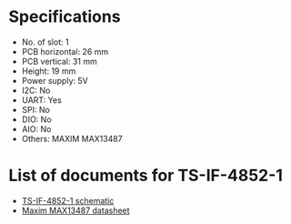 # Specifications
- No. of slot: 1
- PCB horizontal: 26 mm
- PCB vertical: 31 mm
- Height: 19 mm
- Power supply: 5V
- I2C: No
- UART: Yes
- SPI: No
- DIO:  No
- AIO: No
- Others: MAXIM MAX13487

# List of documents for TS-IF-4852-1
- [TS-IF-4852-1 schematic](TS-IF-4852-1_SCH.pdf)
- [Maxim MAX13487 datasheet](https://datasheets.maximintegrated.com/en/ds/MAX13487E-MAX13488E.pdf)
